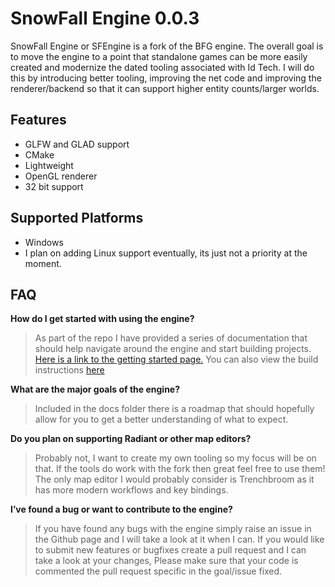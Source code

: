 # SnowFall Engine 0.0.3
SnowFall Engine or SFEngine is a fork of the BFG engine. The overall goal is to move the engine to a point that standalone games can be more easily created and modernize the dated tooling associated with Id Tech. I will do this by introducing better tooling, improving the net code and improving the renderer/backend so that it can support higher entity counts/larger worlds.

## Features

- GLFW and GLAD support
- CMake
- Lightweight
- OpenGL renderer
- 32 bit support

## Supported Platforms

- Windows
- I plan on adding Linux support eventually, its just not a priority at the moment.

## FAQ

**How do I get started with using the engine?**

> As part of the repo I have provided a series of documentation that should help navigate around the engine and start building projects. [Here is a link to the getting started page.](docs/GettingStarted.md)
You can also view the build instructions [here](docs/BuildGuide.md)
> 

**What are the major goals of the engine?**

> Included in the docs folder there is a roadmap that should hopefully allow for you to get a better understanding of what to expect.
> 

**Do you plan on supporting Radiant or other map editors?**

> Probably not, I want to create my own tooling so my focus will be on that. If the tools do work with the fork then great feel free to use them! The only map editor I would probably consider is Trenchbroom as it has more modern workflows and key bindings.
> 

**I’ve found a bug or want to contribute to the engine?**

> If you have found any bugs with the engine simply raise an issue in the Github page and I will take a look at it when I can. If you would like to submit new features or bugfixes create a pull request and I can take a look at your changes, Please make sure that your code is commented the pull request specific in the goal/issue fixed.
>